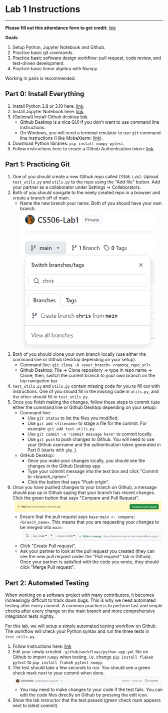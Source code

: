 # Lab 1 Instructions
--------------------

**Please fill out this attendance form to get credit:** [link](https://docs.google.com/forms/d/e/1FAIpQLSer_pLVpKwYTnE0t_i_a5FMCjiBBU6eilIJFL2f39_LbMAHXQ/viewform?usp=pp_url)

**Goals**:

1. Setup Python, Jupyter Notebook and Github.
2. Practice basic git commands.
3. Practice basic software design workflow: pull request, code review, and test-driven development.
4. Practice basic linear algebra with Numpy.

Working in pairs is recommended.

## Part 0: Install Everything

1. Install Python 3.8 or 3.10 here: [link](https://python.org/downloads).
2. Install Jupyter Notebook here: [link](https://jupyter.org/install).
3. (Optional) Install Github desktop [link](https://desktop.github.com/download).
    - Github Desktop is a nice GUI if you don't want to use command line instructions.
    - On Windows, you will need a terminal emulator to use `git` command line instructions (I like MobaXterm: [link](https://mobaxterm.mobatek.net/)).
4. Download Python libraries: `pip install numpy pytest`.
5. Follow instructions here to create a Github Authentication token: [link](https://docs.github.com/en/authentication/keeping-your-account-and-data-secure/managing-your-personal-access-tokens#creating-a-personal-access-token-classic).

## Part 1: Practicing Git

1. One of you should create a new Github repo called `CS506-Lab1`. Upload `test_utils.py` and `utils.py` to the repo using the "Add file" button. Add your partner as a collaborator under Settings -> Collaborators.
2. Both of you should navigate to the newly created repo in a browser and create a branch off of main.
    - Name the new branch your name. Both of you should have your own branch.
![](creating_branch.PNG)
3. Both of you should clone your own branch locally (use either the command line or Github Desktop depending on your setup).
    - Command line: `git clone -b <your_branch> <remote_repo_url>`
    - Github Desktop: File -> Clone repository -> type in repo name -> Clone; then, switch the current branch to your own branch on the top navigation bar.
4. `test_utils.py` and `utils.py` contain missing code for you to fill out with instructions. One of you should fill in the missing code in `utils.py`, and the other should fill in `test_utils.py`.
5. Once you finish making the changes, follow these steps to commit (use either the command line or Github Desktop depending on your setup): 
    - Command line:
        * Use `git status` to list the files you modified.
        * Use `git add <filename>` to stage a file for the commit. For example: `git add test_utils.py`.
        * Use `git commit -m "commit message here"` to commit locally.
        * Use `git push` to push changes to Github. You will need to use your Github username and the authentication token generated in Part 0 (starts with `ghp_`).
    - GitHub Desktop:
        * Once you make your changes locally, you should see the changes in the Github Desktop app.
        * Type your commit message into the text box and click "Commit to <branch_name>".
        * Click the button that says "Push origin".
7. Once you have pushed changes to your branch on Github, a message should pop up in Github saying that your branch has recent changes. Click the green button that says "Compare and Pull Request".
![](pull_request.PNG)
   - Ensure that the pull request says `base:main <- compare:<branch_name>`. This means that you are requesting your changes to be merged into `main`.
![](pull_request_2.PNG)
   - Click "Create Pull request".
   - Ask your partner to look at the pull request you created (they can see the new pull request under the "Pull request" tab in Github). Once your partner is satisfied with the code you wrote, they should click "Merge Pull request".

## Part 2: Automated Testing

When working on a software project with many contributors, it becomes increasingly difficult to track down bugs. This is why we need automated testing after every commit. A common practice is to perform fast and simple checks after every change on the main branch and more comprehensive integration tests nightly.

For this lab, we will setup a simple automated testing workflow on Github. The workflow will check your Python syntax and run the three tests in `test_utils.py`.

1. Follow instructions here: [link](https://docs.github.com/en/actions/use-cases-and-examples/building-and-testing/building-and-testing-python#using-a-python-workflow-template)
2. Edit your newly created `.github/workflows/python-app.yml` file on Github to import `numpy` when testing, i.e. change `pip install flake8 pytest` to `pip install flake8 pytest numpy`.
3. The test should take a few seconds to run. You should see a green check mark next to your commit when done.
![](test_paseed.png)
    - You may need to make changes to your code if the test fails. You can edit the code files directly on Github by pressing the edit icon.
5. Show the lab instructor that the test passed (green check mark appears next to latest commit).





